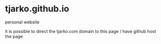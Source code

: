 # tjarko.github.io
personal website

it is possible to direct the tjarko.com domain to this page / have github host the page